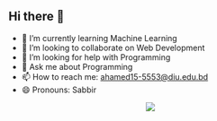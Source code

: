 ## Hi there 👋

- 🌱 I’m currently learning Machine Learning
- 👯 I’m looking to collaborate on Web Development
- 🤔 I’m looking for help with Programming
- 💬 Ask me about Programming
- 📫 How to reach me: ahamed15-5553@diu.edu.bd
- 😄 Pronouns: Sabbir



<p align="center">
  <a href="https://skillicons.dev">
    <img src="https://skillicons.dev/icons?i=git,c,cpp,html,css,py,django,pycharm,wordpress,figma,xd,vscode,sublime,ps,java,github,eclipse" />
  </a>
</p>
<!--
**Redoy0/Redoy0** is a ✨ _special_ ✨ repository because its `README.md` (this file) appears on your GitHub profile.

Here are some ideas to get you started:

- 🔭 I’m currently working on ...
- 🌱 I’m currently learning ...
- 👯 I’m looking to collaborate on ...
- 🤔 I’m looking for help with ...
- 💬 Ask me about ...
- 📫 How to reach me: ...
- 😄 Pronouns: ...
- ⚡ Fun fact: ...
-->
